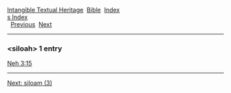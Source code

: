 [Intangible Textual Heritage](../../index)  [Bible](../index) 
[Index](index)   
[s Index](_s_)  
  [Previous](c10445)  [Next](c10447) 

------------------------------------------------------------------------

### &lt;siloah&gt; 1 entry

[Neh 3:15](../kjv/neh003.htm#015)  

------------------------------------------------------------------------

[Next: siloam (3)](c10447)
